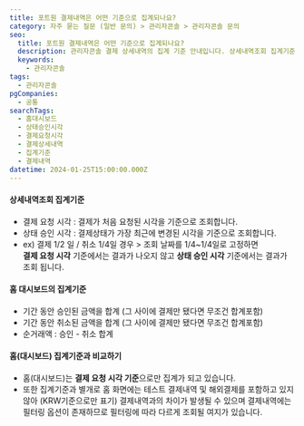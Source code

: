 ```yaml
---
title: 포트원 결제내역은 어떤 기준으로 집계되나요?
category: 자주 묻는 질문 (일반 문의) > 관리자콘솔 > 관리자콘솔 문의
seo:
  title: 포트원 결제내역은 어떤 기준으로 집계되나요?
  description: 관리자콘솔 결제 상세내역의 집계 기준 안내입니다. 상세내역조회 집계기준, 홈 대시보드 집계기준 등 상세한 정보를 확인해보세요.
  keywords:
    - 관리자콘솔
tags:
  - 관리자콘솔
pgCompanies:
  - 공통
searchTags:
  - 홈대시보드
  - 상태승인시각
  - 결제요청시각
  - 결제상세내역
  - 집계기준
  - 결제내역
datetime: 2024-01-25T15:00:00.000Z
---
```


<Callout content="" title="관리자콘솔 결제 상세내역의 집계 기준을 안내드립니다." />

<Callout content="결제내역은 결제요청시각 / 상태승인시각 으로 집계기준이 구분됩니다." title="미리 알아두기" icon="💡" />



#### **상세내역조회 집계기준**

- 결제 요청 시각 : 결제가 처음 요청된 시각을 기준으로 조회합니다.
- 상태 승인 시각 : 결제상태가 가장 최근에 변경된 시각을 기준으로 조회합니다.
- ex) 결제 1/2 일 / 취소 1/4일 경우 > 조회 날짜를 1/4\~1/4일로 고정하면 \
  **결제 요청 시각** 기준에서는 결과가 나오지 않고 **상태 승인 시각** 기준에서는 결과가 조회 됩니다.

#### **홈 대시보드의 집계기준**

- 기간 동안 승인된 금액을 합계 (그 사이에 결제만 됐다면 무조건 합계포함)
- 기간 동안 취소된 금액을 합계 (그 사이에 결제만 됐다면 무조건 합계포함)
- 순거래액 : 승인 - 취소 합계

#### **홈(대시보드) 집계기준과 비교하기**

- 홈(대시보드)는 **결제 요청 시각 기준**으로만 집계가 되고 있습니다.
- 또한 집계기준과 별개로 홈 화면에는 테스트 결제내역 및 해외결제를 포함하고 있지 않아 (KRW기준으로만 표기) 결제내역과의 차이가 발생될 수 있으며 결제내역에는 필터링 옵션이 존재하므로 필터링에 따라 다르게 조회될 여지가 있습니다.
